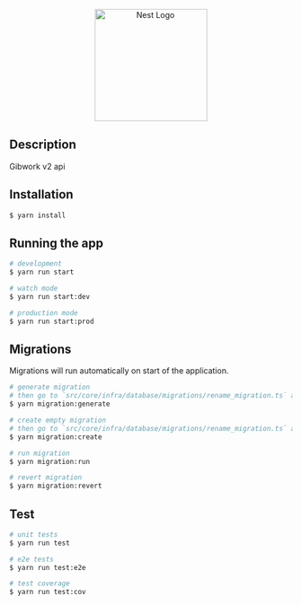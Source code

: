 <p align="center">
  <a href="v2.gib.work" target="blank"><img src="https://avatars.githubusercontent.com/u/144677066?s=200&v=4" width="200" alt="Nest Logo" /></a>
</p>

## Description

Gibwork v2 api

## Installation

```bash
$ yarn install
```

## Running the app

```bash
# development
$ yarn run start

# watch mode
$ yarn run start:dev

# production mode
$ yarn run start:prod
```

## Migrations
Migrations will run automatically on start of the application.

```bash
# generate migration
# then go to `src/core/infra/database/migrations/rename_migration.ts` and rename the class name to something more meaningful
$ yarn migration:generate 

# create empty migration
# then go to `src/core/infra/database/migrations/rename_migration.ts` and rename the class name to something more meaningful
$ yarn migration:create

# run migration
$ yarn migration:run

# revert migration
$ yarn migration:revert
```

## Test

```bash
# unit tests
$ yarn run test

# e2e tests
$ yarn run test:e2e

# test coverage
$ yarn run test:cov
```
